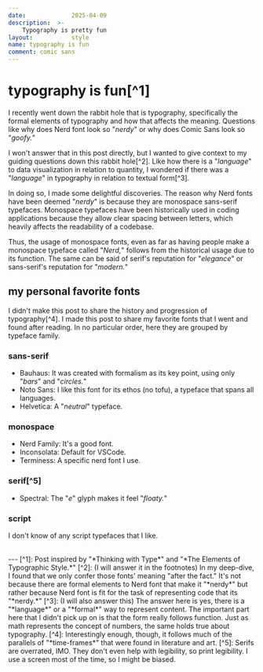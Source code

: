 ```yaml
---
date:             2025-04-09
description:  >-
    Typography is pretty fun
layout:           style
name: typography is fun
comment: comic sans
---
```


# typography is fun[^1]

I recently went down the rabbit hole that is typography, specifically the formal elements of typography and how that affects the meaning. Questions like why does Nerd font look so "*nerdy*" or why does Comic Sans look so "*goofy.*" 

I won't answer that in this post directly, but I wanted to give context to my guiding questions down this rabbit hole[^2]. Like how there is a "*language*" to data visualization in relation to quantity, I wondered if there was a "*language*" in typography in relation to textual form[^3].

In doing so, I made some delightful discoveries. The reason why Nerd fonts have been deemed "*nerdy*" is because they are monospace sans-serif typefaces. Monospace typefaces have been historically used in coding applications because they allow clear spacing between letters, which heavily affects the readability of a codebase. 

Thus, the usage of monospace fonts, even as far as having people make a monospace typeface called "*Nerd,*" follows from the historical usage due to its function. The same can be said of serif's reputation for "*elegance*" or sans-serif's reputation for "*modern.*"

## my personal favorite fonts

I didn't make this post to share the history and progression of typography[^4]. I made this post to share my favorite fonts that I went and found after reading. In no particular order, here they are grouped by typeface family.

### sans-serif

* Bauhaus: It was created with formalism as its key point, using only "*bars*" and "*circles.*"
* Noto Sans: I like this font for its ethos (no tofu), a typeface that spans all languages.
* Helvetica: A "*neutral*" typeface.

### monospace

* Nerd Family: It's a good font.
* Inconsolata: Default for VSCode.
* Terminess: A specific nerd font I use.

### serif[^5]

* Spectral: The "*e*" glyph makes it feel "*floaty.*"

### script

I don't know of any script typefaces that I like.

<br/>
---
[^1]: Post inspired by "*Thinking with Type*" and "*The Elements of Typographic Style.*" 
[^2]: (I will answer it in the footnotes) In my deep-dive, I found that we only confer those fonts' meaning "after the fact." It's not because there are formal elements to Nerd font that make it "*nerdy*" but rather because Nerd font is fit for the task of representing code that its "*nerdy.*"
[^3]: (I will also answer this) The answer here is yes, there is a "*language*" or a "*formal*" way to represent content. The important part here that I didn't pick up on is that the form really follows function. Just as math represents the concept of numbers, the same holds true about typography.
[^4]: Interestingly enough, though, it follows much of the parallels of "*time-frames*" that were found in literature and art.
[^5]: Serifs are overrated, IMO. They don't even help with legibility, so print legibility. I use a screen most of the time, so I might be biased.
